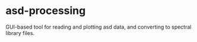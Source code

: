 # asd-processing
GUI-based tool for reading and plotting asd data, and converting to spectral library files.
